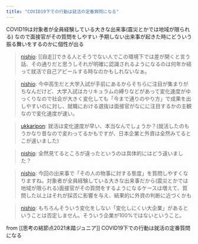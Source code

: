 ```yaml
---
title: "COVID19下での行動は就活の定番質問になる"
---
```


COVID19は対象者が全員経験している大きな出来事(震災とかでは地域が限られる)
なので面接官がその質問をしやすい
予期しない出来事が起きた時にどういう振る舞いをするのかに個性が出る

> [nishio](https://twitter.com/nishio/status/1385433313591005185): [[自走]]できる人とそうでない人でこの環境下では差が開くと言う話、その通りだと思うしそれが明確に認識されるようになるのは何年か経って就活で自己アピールする時なのかもしれないなぁ。

> [nishio](https://twitter.com/nishio/status/1385434434913005568): 今中高生だと大学入試が手前にあるからそちらに注目が集まりがちなんだけど、大学入試はカリキュラムの縛りなどがあって変化速度がゆっくりなので社会が大きく変化しても「今まで通りのやり方」で成果を出しやすいのに対し、就職における選抜は面接官がなにに注目するかの主観なので変化速度が速い。

> [ukkaripon](https://twitter.com/ukkaripon/status/1385436426221719565): 就活は変化速度が早い、本当なんでしょうか？(就活したのもうかなり昔なので変わってるかもですが、日本企業と外資は全然みてるとこが違いました)

> [nishio](https://twitter.com/nishio/status/1385447159919648769): 全然見てるところが違ったというのは具体的にはどう違いました？

> [nishio](https://twitter.com/nishio/status/1385453855803019266): 今回の出来事で「その人の物事に対する態度」を質問しやすくなりますね。対象者が全員経験している大きな出来事だから(震災とかでは地域が限られる)面接官がその質問をするようになるケースは増えて、質問した以上はそれが採否に影響を与え、結果的に外資の判断に近づくかも

> [nishio](https://twitter.com/nishio/status/1385454209546342407): もちろんそういう変化をしない「変化しにくい大企業」があるということは否定しません。そういう企業が100%ではないということ。

from [[思考の結節点2021未踏ジュニア]]
COVID19下での行動は就活の定番質問になる
